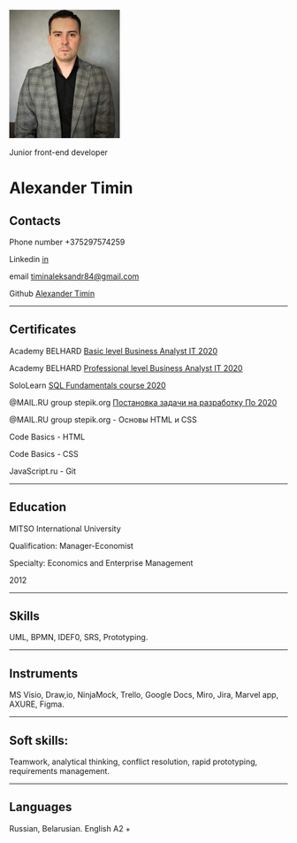 ![photo](/images/cv_markdown.jpg)

                            
Junior front-end developer

Alexander Timin           
========================================================================

Contacts
------------------------------------------------------------------------

Phone number +375297574259

Linkedin [in](https://www.linkedin.com/feed/) 

email [timinaleksandr84@gmail.com](mailto:timinaleksandr84@gmail.com)

Github [Alexander Timin](https://github.com/AlexanderTimin)

------------------------------------------------------------------------

Certificates
------------------------------------------------------------------------
Academy BELHARD
[Basic level Business Analyst IT 2020](https://drive.google.com/file/d/1njBOQsXTyuUVO5oQiPHv_4QYnMr0Da_M/view?usp=sharing)

Academy BELHARD
[Professional level Business Analyst IT 2020](https://drive.google.com/file/d/1H_YJAX1meXuYKgdFNOrAkuTUChga_lHh/view?usp=sharing)

SoloLearn
[SQL Fundamentals course 2020](https://www.sololearn.com/Certificate/1060-17886401/pdf/)

@MAIL.RU group stepik.org
[Постановка задачи на разработку По 2020](https://stepik.org/cert/370011)

@MAIL.RU group stepik.org - Основы HTML и CSS

Code Basics - HTML

Code Basics - CSS

JavaScript.ru - Git

------------------------------------------------------------------------
Education
------------------------------------------------------------------------
MITSO International University 

Qualification: Manager-Economist

Specialty: Economics and Enterprise Management

2012

------------------------------------------------------------------------

Skills
------------------------------------------------------------------------
UML, BPMN, IDEF0, SRS, Prototyping.

------------------------------------------------------------------------

Instruments
------------------------------------------------------------------------
MS Visio, Draw,io, NinjaMock, Trello, Google Docs, Miro, Jira, Marvel app, AXURE, Figma.

------------------------------------------------------------------------

Soft skills:
------------------------------------------------------------------------
Teamwork, analytical thinking, conflict resolution, rapid prototyping, requirements management.

------------------------------------------------------------------------

Languages
------------------------------------------------------------------------
Russian, Belarusian.
English A2 +


